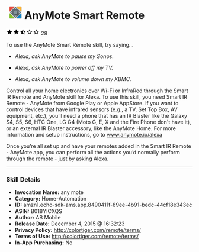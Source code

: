 # &nbsp;<img src="skill_icon" alt="AnyMote Smart Remote icon" width="36"> AnyMote Smart Remote
![2.4 stars](../../images/ic_star_black_18dp_1x.png)![2.4 stars](../../images/ic_star_black_18dp_1x.png)![2.4 stars](../../images/ic_star_half_black_18dp_1x.png)![2.4 stars](../../images/ic_star_border_black_18dp_1x.png)![2.4 stars](../../images/ic_star_border_black_18dp_1x.png) 28

To use the AnyMote Smart Remote skill, try saying...

* *Alexa, ask AnyMote to pause my Sonos.*

* *Alexa, ask AnyMote to power off my TV.*

* *Alexa, ask AnyMote to volume down my XBMC.*

Control all your home electronics over Wi-Fi or InfraRed through the Smart IR Remote and AnyMote skill for Alexa. To use this skill, you need Smart IR Remote - AnyMote from Google Play or Apple AppStore. If you want to control devices that have infrared sensors (e.g., a TV, Set Top Box, AV equipment, etc.), you’ll need a phone that has an IR Blaster like the Galaxy S4, S5, S6, HTC One, LG G4 (Moto G, E, X and the Fire Phone don't have it), or an external IR Blaster accessory, like the AnyMote Home.  For more information and setup instructions, go to www.anymote.io/alexa  

Once you’re all set up and have your remotes added in the Smart IR Remote - AnyMote app, you can perform all the actions you’d normally perform through the remote - just by asking Alexa.

***

### Skill Details

* **Invocation Name:** any mote
* **Category:** Home-Automation
* **ID:** amzn1.echo-sdk-ams.app.8490411f-89ee-4b91-bedc-44cf18e343ec
* **ASIN:** B018YICXQS
* **Author:** AB Mobile
* **Release Date:** December 4, 2015 @ 16:32:23
* **Privacy Policy:** http://colortiger.com/remote/terms/
* **Terms of Use:** http://colortiger.com/remote/terms/
* **In-App Purchasing:** No
